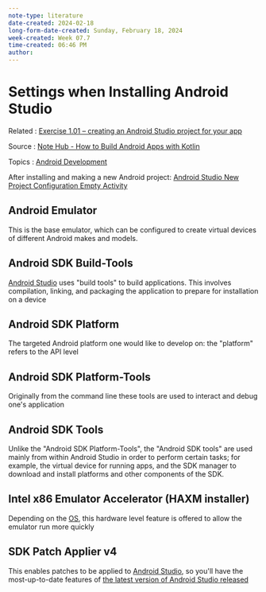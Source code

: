 ```yaml
---
note-type: literature
date-created: 2024-02-18
long-form-date-created: Sunday, February 18, 2024
week-created: Week 07.7
time-created: 06:46 PM
author:
---
```


# Settings when Installing Android Studio

Related : [Exercise 1.01 – creating an Android Studio project for your app](Activities%20and%20Exercises/Exercise%201.01%20–%20creating%20an%20Android%20Studio%20project%20for%20your%20app.md)

Source : [Note Hub - How to Build Android Apps with Kotlin](Note%20Hub%20-%20How%20to%20Build%20Android%20Apps%20with%20Kotlin.md)

Topics : [Android Development](../../4-hub-notes-🚉/Android%20Development.md)

After installing and making a new Android project: [Android Studio New Project Configuration Empty Activity](Android%20Studio%20New%20Project%20Configuration%20Empty%20Activity.md)

## Android Emulator

This is the base emulator, which can be configured to create virtual devices
of different Android makes and models.

## Android SDK Build-Tools

[Android Studio](Android%20Studio) uses "build tools" to build applications.
This involves compilation, linking, and packaging the application to prepare
for installation on a device

## Android SDK Platform

The targeted Android platform one would like to develop on: the "platform"
refers to the API level

## Android SDK Platform-Tools

Originally from the command line these tools are used to interact and debug
one's application

## Android SDK Tools

Unlike the "Android SDK Platform-Tools", the "Android SDK tools" are used
mainly from within Android Studio in order to perform certain tasks;
for example, the virtual device for running apps, and the SDK manager to
download and install platforms and other components of the SDK.

## Intel x86 Emulator Accelerator (HAXM installer)

Depending on the [OS](../../4-hub-notes-🚉/Operating%20Systems.md), this
hardware level feature is offered to allow the emulator run more quickly

## SDK Patch Applier v4

This enables patches to be applied to [Android Studio](Android%20Studio),
so you'll have the most-up-to-date features of
[the latest version of Android Studio released](https://developer.android.com/studio?gad_source=1&gclid=EAIaIQobChMIuruK3Li2hAMVuSCtBh0JbwkCEAAYASAAEgJ5fPD_BwE&gclsrc=aw.ds)
